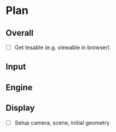 # Plan

## Overall
 - [ ] Get tesable (e.g. viewable in browser)

## Input

## Engine

## Display
 - [ ] Setup camera, scene, initial geometry